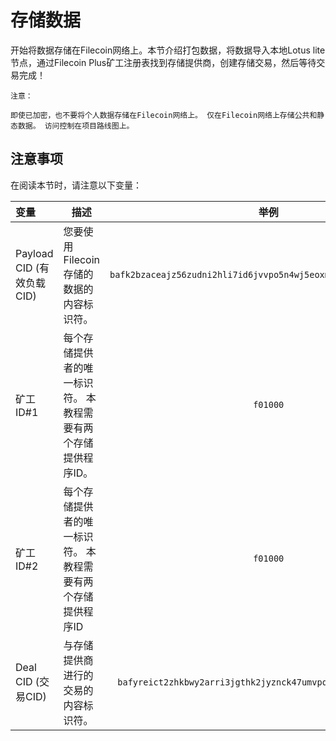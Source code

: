 # 存储数据

开始将数据存储在Filecoin网络上。本节介绍打包数据，将数据导入本地Lotus lite节点，通过Filecoin Plus矿工注册表找到存储提供商，创建存储交易，然后等待交易完成！

`注意：`

`即使已加密，也不要将个人数据存储在Filecoin网络上。 仅在Filecoin网络上存储公共和静态数据。 访问控制在项目路线图上。`



## 注意事项 

在阅读本节时，请注意以下变量：

| 变量                       | 描述                                                         |                             举例                             |
| :------------------------- | ------------------------------------------------------------ | :----------------------------------------------------------: |
| Payload  CID (有效负载CID) | 您要使用Filecoin存储的数据的内容标识符。                     | `bafk2bzaceajz56zudni2hli7id6jvvpo5n4wj5eoxm5xwj2ipthwc2pkgowwu` |
| 矿工 ID#1                  | 每个存储提供者的唯一标识符。 本教程需要有两个存储提供程序ID。 |                           `f01000`                           |
| 矿工 ID#2                  | 每个存储提供者的唯一标识符。 本教程需要有两个存储提供程序ID  |                           `f01000`                           |
| Deal CID (交易CID)         | 与存储提供商进行的交易的内容标识符。                         | `bafyreict2zhkbwy2arri3jgthk2jyznck47umvpqis3hc5oclvskwpteau` |

